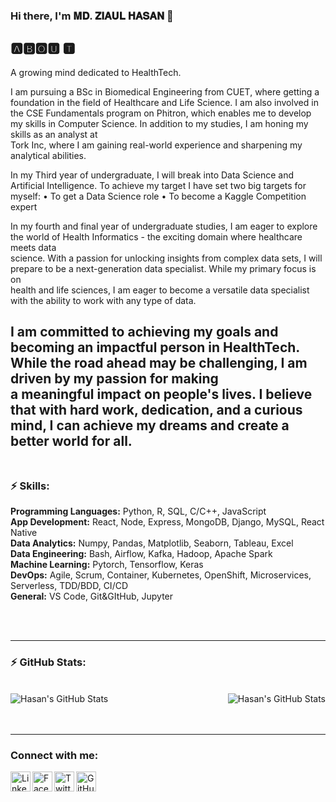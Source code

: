### Hi there, I'm 𝐌𝐃. 𝐙𝐈𝐀𝐔𝐋 𝐇𝐀𝐒𝐀𝐍 👋

## 🅰🅱🅾🆄 🆃

A growing mind dedicated to HealthTech.

I am pursuing a BSc in Biomedical Engineering from CUET, where getting a foundation in the field of Healthcare and Life Science. I am also involved in the CSE Fundamentals program on Phitron, which enables me to develop my skills in Computer Science. In addition to my studies, I am honing my skills as an analyst at   
Tork Inc, where I am gaining real-world experience and sharpening my analytical abilities.

In my Third year of undergraduate, I will break into Data Science and Artificial Intelligence. To achieve my target I have set two big targets for myself:
• To get a Data Science role
• To become a Kaggle Competition expert 

In my fourth and final year of undergraduate studies, I am eager to explore the world of Health Informatics - the exciting domain where healthcare meets data   
science. With a passion for unlocking insights from complex data sets, I will prepare to be a next-generation data specialist. While my primary focus is on   
health and life sciences, I am eager to become a versatile data specialist with the ability to work with any type of data.

I am committed to achieving my goals and becoming an impactful person in HealthTech. While the road ahead may be challenging, I am driven by my passion for making   
a meaningful impact on people's lives. I believe that with hard work, dedication, and a curious mind, I can achieve my dreams and create a better world for all.
<br />
<br />
---

### :zap: Skills:

**Programming Languages:** Python, R, SQL, C/C++, JavaScript  
**App Development:** React, Node, Express, MongoDB, Django, MySQL, React Native  
**Data Analytics:** Numpy, Pandas, Matplotlib, Seaborn, Tableau, Excel  
**Data Engineering:** Bash, Airflow, Kafka, Hadoop, Apache Spark  
**Machine Learning:** Pytorch, Tensorflow, Keras  
**DevOps:** Agile, Scrum, Container, Kubernetes, OpenShift, Microservices, Serverless, TDD/BDD, CI/CD  
**General:** VS Code, Git&GItHub, Jupyter  

<br />
<br />

---
  ### :zap: GitHub Stats:
  <br/>
  <img align="left" alt="Hasan's GitHub Stats" src="https://github-readme-stats.vercel.app/api?username=mzhasan00&show_icons=true&theme=tokyonight" />

  
  <img align="right"  alt="Hasan's GitHub Stats" src="https://github-readme-stats.vercel.app/api/top-langs/?username=mzhasan00&show_icons=true" />
  
<br />
<br />
<br />

---
### Connect with me:
<a href="https://www.linkedin.com/in/mzhasan00/">
    <img align="left"  width="32px" src="https://github.com/dmhendricks/signature-social-icons/blob/master/icons/round-flat-filled/35px/linkedin.png" alt="Linkedin"/>
</a>
<a href="https://www.facebook.com/mzhasan00/">
    <img align="left"  width="32px" src="https://github.com/dmhendricks/signature-social-icons/blob/master/icons/round-flat-filled/35px/facebook.png" alt="Facebook"/>
</a>
<a href="https://www.twitter.com/mzhasan00/">
    <img align="left"  width="32px" src="https://github.com/dmhendricks/signature-social-icons/blob/master/icons/round-flat-filled/35px/twitter.png" alt="Twitter"/>
</a>
<a href="https://www.github.com/mzhasan00/">
    <img align="left"  width="32px" src="https://github.com/dmhendricks/signature-social-icons/blob/master/icons/round-flat-filled/35px/github.png" alt="GitHub"/>
</a>
<br />
<br />
  
